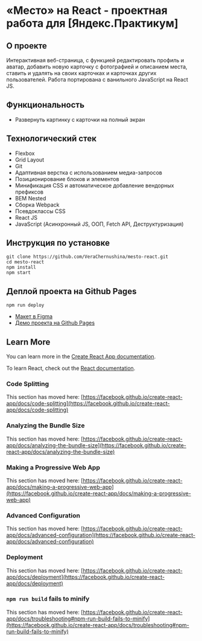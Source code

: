 # «Место» на React - проектная работа для [Яндекс.Практикум]


## О проекте
Интерактивная веб-страница, c функцией редактировать профиль и аватар, добавить новую карточку с фотографией и описанием места, ставить и удалять на своих карточках и карточках других пользователей.
Работа портирована с ванильного JavaScript на React JS.

## Функциональность

* Развернуть картинку с карточки на полный экран


## Технологический стек

* Flexbox
* Grid Layout
* Git
* Адаптивная верстка с использованием медиа-запросов
* Позиционирование блоков и элементов
* Минификация CSS и автоматическое добавление вендорных префиксов
* BEM Nested
* Сборка Webpack
* Псевдоклассы CSS
* React JS
* JavaScript (Асинхронный JS, ООП, Fetch API, Деструктуризация)




## Инструкция по установке
```
git clone https://github.com/VeraChernushina/mesto-react.git
cd mesto-react
npm install
npm start
```

## Деплой проекта на Github Pages
```
npm run deploy
```

* [Макет в Figma](https://www.figma.com/file/2cn9N9jSkmxD84oJik7xL7/JavaScript.-Sprint-4?node-id=0%3A1)
* [Демо проекта на Github Pages](https://verachernushina.github.io/mesto-react/)

## Learn More

You can learn more in the [Create React App documentation](https://facebook.github.io/create-react-app/docs/getting-started).

To learn React, check out the [React documentation](https://reactjs.org/).

### Code Splitting

This section has moved here: [https://facebook.github.io/create-react-app/docs/code-splitting](https://facebook.github.io/create-react-app/docs/code-splitting)

### Analyzing the Bundle Size

This section has moved here: [https://facebook.github.io/create-react-app/docs/analyzing-the-bundle-size](https://facebook.github.io/create-react-app/docs/analyzing-the-bundle-size)

### Making a Progressive Web App

This section has moved here: [https://facebook.github.io/create-react-app/docs/making-a-progressive-web-app](https://facebook.github.io/create-react-app/docs/making-a-progressive-web-app)

### Advanced Configuration

This section has moved here: [https://facebook.github.io/create-react-app/docs/advanced-configuration](https://facebook.github.io/create-react-app/docs/advanced-configuration)

### Deployment

This section has moved here: [https://facebook.github.io/create-react-app/docs/deployment](https://facebook.github.io/create-react-app/docs/deployment)

### `npm run build` fails to minify

This section has moved here: [https://facebook.github.io/create-react-app/docs/troubleshooting#npm-run-build-fails-to-minify](https://facebook.github.io/create-react-app/docs/troubleshooting#npm-run-build-fails-to-minify)
